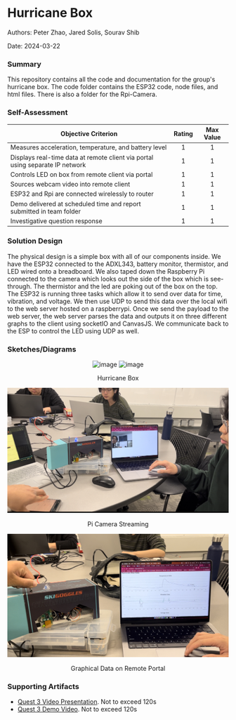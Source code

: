 # Hurricane Box

Authors: Peter Zhao, Jared Solis, Sourav Shib

Date: 2024-03-22

### Summary
  This repository contains all the code and documentation for the group's hurricane box. The code folder contains the ESP32 code, node files, and html files. There is also a folder for the Rpi-Camera. 

### Self-Assessment 

| Objective Criterion | Rating | Max Value  | 
|---------------------------------------------|:-----------:|:---------:|
| Measures acceleration, temperature, and battery level | 1 |  1     | 
| Displays real-time data at remote client via portal using separate IP network | 1 |  1     | 
| Controls LED on box from remote client via portal | 1 |  1     | 
| Sources webcam video into remote client | 1 |  1     | 
| ESP32 and Rpi are connected wirelessly to router | 1 |  1     | 
| Demo delivered at scheduled time and report submitted in team folder | 1 |  1     | 
| Investigative question response | 1 |  1     | 


### Solution Design
  The physical design is a simple box with all of our components inside. We have the ESP32 connected to the ADXL343, battery monitor, thermistor, and LED wired onto a breadboard. We also taped down the Raspberry Pi connected to the camera which looks out the side of the box which is see-through. The thermistor and the led are poking out of the box on the top. The ESP32 is running three tasks which allow it to send over data for time, vibration, and voltage. We then use UDP to send this data over the local wifi to the web server hosted on a raspberrypi. Once we send the payload to the web server, the web server parses the data and outputs it on three different graphs to the client using socketIO and CanvasJS. We communicate back to the ESP to control the LED using UDP as well.


### Sketches/Diagrams
<p align="center">
<img width="838" alt="image" src="https://github.com/BU-EC444/Team05-Shib-Solis-Zhao/assets/114108771/535131e3-dd95-49d8-8c9e-1f2b0b068b57">
<img width="483" alt="image" src="https://github.com/BU-EC444/Team05-Shib-Solis-Zhao/assets/114108771/81359fad-51c3-4cf4-87a3-eb0d00f0de7d">
</p>
<p align="center">
Hurricane Box
</p>

![Image](picam.jpg)
<p align="center">
Pi Camera Streaming
</p>

![Image](graphs.jpg)

<p align="center">
Graphical Data on Remote Portal
</p>



### Supporting Artifacts
- [Quest 3 Video Presentation](https://drive.google.com/file/d/1ZvHeT1r76WSPQnQMnZrzi5lPBlVp1pd_/view?usp=sharing). Not to exceed 120s
- [Quest 3 Demo Video](https://drive.google.com/file/d/1vO5dnxnQLu6a2SlMsnY6bV_S39lWj-fO/view?usp=sharing). Not to exceed 120s


